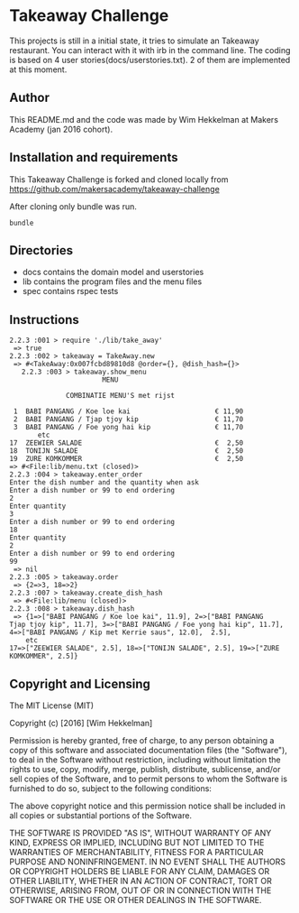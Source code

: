 Takeaway Challenge
==================

This projects is still in a initial state, it tries to simulate an Takeaway restaurant. You can interact with it with irb in the command line. The coding is based on 4 user stories(docs/userstories.txt). 2 of them are implemented at this moment.

Author
------

This README.md and the code was made by Wim Hekkelman at Makers Academy (jan 2016 cohort).

Installation and requirements
-----------------------------

This Takeaway Challenge is forked and cloned locally from https://github.com/makersacademy/takeaway-challenge

After cloning only bundle was run.
```
bundle
```
Directories
-----------
- docs contains the domain model and userstories
- lib contains the program files and the menu files
- spec contains rspec tests

Instructions
------------
```
2.2.3 :001 > require './lib/take_away'
 => true
2.2.3 :002 > takeaway = TakeAway.new
 => #<TakeAway:0x007fcbd89810d8 @order={}, @dish_hash={}>
   2.2.3 :003 > takeaway.show_menu
                       MENU

              COMBINATIE MENU'S met rijst

 1  BABI PANGANG / Koe loe kai                     € 11,90
 2  BABI PANGANG / Tjap tjoy kip                   € 11,70
 3  BABI PANGANG / Foe yong hai kip                € 11,70
       etc
17  ZEEWIER SALADE                                 €  2,50
18  TONIJN SALADE                                  €  2,50
19  ZURE KOMKOMMER                                 €  2,50
=> #<File:lib/menu.txt (closed)>  
2.2.3 :004 > takeaway.enter_order
Enter the dish number and the quantity when ask
Enter a dish number or 99 to end ordering
2
Enter quantity
3
Enter a dish number or 99 to end ordering
18
Enter quantity
2
Enter a dish number or 99 to end ordering
99
 => nil
2.2.3 :005 > takeaway.order
 => {2=>3, 18=>2}
2.2.3 :007 > takeaway.create_dish_hash
 => #<File:lib/menu (closed)>
2.2.3 :008 > takeaway.dish_hash
 => {1=>["BABI PANGANG / Koe loe kai", 11.9], 2=>["BABI PANGANG
Tjap tjoy kip", 11.7], 3=>["BABI PANGANG / Foe yong hai kip", 11.7], 4=>["BABI PANGANG / Kip met Kerrie saus", 12.0],  2.5],
    etc
17=>["ZEEWIER SALADE", 2.5], 18=>["TONIJN SALADE", 2.5], 19=>["ZURE KOMKOMMER", 2.5]}
```

Copyright and Licensing
-----------------------
The MIT License (MIT)

Copyright (c) [2016] [Wim Hekkelman]

Permission is hereby granted, free of charge, to any person obtaining a copy
of this software and associated documentation files (the "Software"), to deal
in the Software without restriction, including without limitation the rights
to use, copy, modify, merge, publish, distribute, sublicense, and/or sell
copies of the Software, and to permit persons to whom the Software is
furnished to do so, subject to the following conditions:

The above copyright notice and this permission notice shall be included in all
copies or substantial portions of the Software.

THE SOFTWARE IS PROVIDED "AS IS", WITHOUT WARRANTY OF ANY KIND, EXPRESS OR
IMPLIED, INCLUDING BUT NOT LIMITED TO THE WARRANTIES OF MERCHANTABILITY,
FITNESS FOR A PARTICULAR PURPOSE AND NONINFRINGEMENT. IN NO EVENT SHALL THE
AUTHORS OR COPYRIGHT HOLDERS BE LIABLE FOR ANY CLAIM, DAMAGES OR OTHER
LIABILITY, WHETHER IN AN ACTION OF CONTRACT, TORT OR OTHERWISE, ARISING FROM,
OUT OF OR IN CONNECTION WITH THE SOFTWARE OR THE USE OR OTHER DEALINGS IN THE
SOFTWARE.
